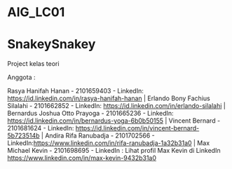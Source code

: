 # AIG_LC01
# SnakeySnakey 
Project kelas teori 

Anggota :


Rasya Hanifah Hanan - 2101659403 - LinkedIn: https://id.linkedin.com/in/rasya-hanifah-hanan |
Erlando Bony Fachius Silalahi - 2101662852 - LinkedIn: https://id.linkedin.com/in/erlando-silalahi |
Bernardus Joshua Otto Prayoga - 2101665236 - LinkedIn: https://id.linkedin.com/in/bernardus-yoga-6b0b50155 |
Vincent Bernard - 2101681624 - LinkedIn: https://id.linkedin.com/in/vincent-bernard-5b723514b |
Andira Rifa Ranubadja - 2101702566 - LinkedIn:https://www.linkedin.com/in/rifa-ranubadja-1a32b31a0 |
Max Michael Kevin - 2101698695 - LinkedIn : Lihat profil Max Kevin di LinkedIn https://www.linkedin.com/in/max-kevin-9432b31a0

